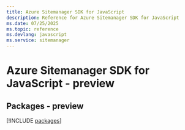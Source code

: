 ```yaml
---
title: Azure Sitemanager SDK for JavaScript
description: Reference for Azure Sitemanager SDK for JavaScript
ms.date: 07/25/2025
ms.topic: reference
ms.devlang: javascript
ms.service: sitemanager
---
```

# Azure Sitemanager SDK for JavaScript - preview
## Packages - preview
[!INCLUDE [packages](sitemanager-index.md)]